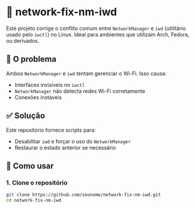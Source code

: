 # 🧩 network-fix-nm-iwd

Este projeto corrige o conflito comum entre `NetworkManager` e `iwd` (utilitário usado pelo `iwctl`) no Linux. Ideal para ambientes que utilizam Arch, Fedora, ou derivados.

## 🔧 O problema

Ambos `NetworkManager` e `iwd` tentam gerenciar o Wi-Fi. Isso causa:

- Interfaces invisíveis no `iwctl`
- `NetworkManager` não detecta redes Wi-Fi corretamente
- Conexões instáveis

## ✅ Solução

Este repositório fornece scripts para:

- Desabilitar `iwd` e forçar o uso do `NetworkManager`
- Restaurar o estado anterior se necessário

## 🚀 Como usar

### 1. Clone o repositório

```bash
git clone https://github.com/seunome/network-fix-nm-iwd.git
cd network-fix-nm-iwd

